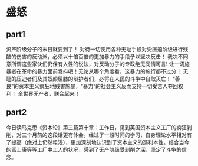 # 盛怒
## part1
资产阶级分子的末日就要到了！
对待一切使用各种无耻手段对受压迫阶级进行残酷的伤害的反动派，必须以十倍百倍的更加暴力的手段予以坚决反击！
我决不同意所谓这些家伙们仍保有人性的说法，对反动分子的专政绝无同情可言!
让一切施暴者在革命的暴力面前发抖吧！无论从哪个角度看，这暴力的施行都不过分！
无耻的压迫者们及其奴颜屈膝的辩护者们，必将在人民的斗争中自取灭亡！
“善良”的资本主义疯狂地残害施暴，“暴力”的社会主义反而支持一切受苦人夺回权利！
全世界无产者，联合起来！
## part2
今日读马克思《资本论》第三篇第十章：工作日，见到英国资本主义工厂的疯狂剥削，对三个月前的这段话更有体会。经过了一段时间的学习，自身理论水平相对有了提高（绝对上仍然粗浅），更加深刻地认识到了资本主义的逐利本性。结合当今的富士康等等工厂中工人的状况，感到了无产阶级受剥削之深，坚定了斗争的信念。
